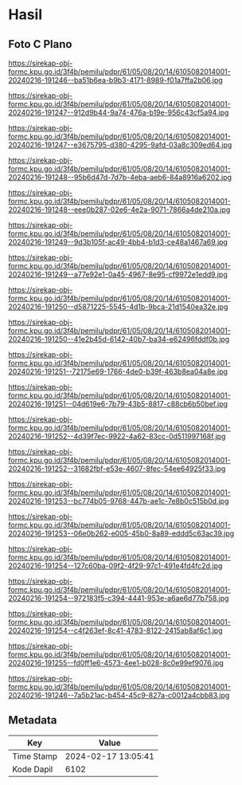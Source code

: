 # Hasil

## Foto C Plano

https://sirekap-obj-formc.kpu.go.id/3f4b/pemilu/pdpr/61/05/08/20/14/6105082014001-20240216-191246--ba51b6ea-b9b3-4171-8989-f01a7ffa2b06.jpg

https://sirekap-obj-formc.kpu.go.id/3f4b/pemilu/pdpr/61/05/08/20/14/6105082014001-20240216-191247--912d9b44-9a74-476a-b19e-956c43cf5a94.jpg

https://sirekap-obj-formc.kpu.go.id/3f4b/pemilu/pdpr/61/05/08/20/14/6105082014001-20240216-191247--e3675795-d380-4295-9afd-03a8c309ed64.jpg

https://sirekap-obj-formc.kpu.go.id/3f4b/pemilu/pdpr/61/05/08/20/14/6105082014001-20240216-191248--95b6d47d-7d7b-4eba-aeb6-84a8916a6202.jpg

https://sirekap-obj-formc.kpu.go.id/3f4b/pemilu/pdpr/61/05/08/20/14/6105082014001-20240216-191248--eee0b287-02e6-4e2a-9071-7866a4de210a.jpg

https://sirekap-obj-formc.kpu.go.id/3f4b/pemilu/pdpr/61/05/08/20/14/6105082014001-20240216-191249--9d3b105f-ac49-4bb4-b1d3-ce48a1467a69.jpg

https://sirekap-obj-formc.kpu.go.id/3f4b/pemilu/pdpr/61/05/08/20/14/6105082014001-20240216-191249--a77e92e1-0a45-4967-8e95-cf9972e1edd9.jpg

https://sirekap-obj-formc.kpu.go.id/3f4b/pemilu/pdpr/61/05/08/20/14/6105082014001-20240216-191250--d5871225-5545-4d1b-9bca-21d1540ea32e.jpg

https://sirekap-obj-formc.kpu.go.id/3f4b/pemilu/pdpr/61/05/08/20/14/6105082014001-20240216-191250--41e2b45d-6142-40b7-ba34-e62496fddf0b.jpg

https://sirekap-obj-formc.kpu.go.id/3f4b/pemilu/pdpr/61/05/08/20/14/6105082014001-20240216-191251--72175e69-1766-4de0-b39f-463b8ea04a8e.jpg

https://sirekap-obj-formc.kpu.go.id/3f4b/pemilu/pdpr/61/05/08/20/14/6105082014001-20240216-191251--04d619e6-7b79-43b5-8817-c88cb6b50bef.jpg

https://sirekap-obj-formc.kpu.go.id/3f4b/pemilu/pdpr/61/05/08/20/14/6105082014001-20240216-191252--4d39f7ec-9922-4a62-83cc-0d511997168f.jpg

https://sirekap-obj-formc.kpu.go.id/3f4b/pemilu/pdpr/61/05/08/20/14/6105082014001-20240216-191252--31682fbf-e53e-4607-8fec-54ee64925f33.jpg

https://sirekap-obj-formc.kpu.go.id/3f4b/pemilu/pdpr/61/05/08/20/14/6105082014001-20240216-191253--bc774b05-9768-447b-ae1c-7e8b0c515b0d.jpg

https://sirekap-obj-formc.kpu.go.id/3f4b/pemilu/pdpr/61/05/08/20/14/6105082014001-20240216-191253--06e0b262-e005-45b0-8a89-eddd5c63ac39.jpg

https://sirekap-obj-formc.kpu.go.id/3f4b/pemilu/pdpr/61/05/08/20/14/6105082014001-20240216-191254--127c60ba-09f2-4f29-97c1-491e4fd4fc2d.jpg

https://sirekap-obj-formc.kpu.go.id/3f4b/pemilu/pdpr/61/05/08/20/14/6105082014001-20240216-191254--972183f5-c394-4441-953e-a6ae6d77b758.jpg

https://sirekap-obj-formc.kpu.go.id/3f4b/pemilu/pdpr/61/05/08/20/14/6105082014001-20240216-191254--c4f263ef-8c41-4783-8122-2415ab8af6c1.jpg

https://sirekap-obj-formc.kpu.go.id/3f4b/pemilu/pdpr/61/05/08/20/14/6105082014001-20240216-191255--fd0ff1e6-4573-4ee1-b028-8c0e99ef9076.jpg

https://sirekap-obj-formc.kpu.go.id/3f4b/pemilu/pdpr/61/05/08/20/14/6105082014001-20240216-191246--7a5b21ac-b454-45c9-827a-c0012a4cbb83.jpg


## Metadata

| Key        | Value               |
| ---------- | ------------------- |
| Time Stamp | 2024-02-17 13:05:41 |
| Kode Dapil | 6102                |



